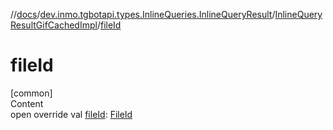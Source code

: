 //[docs](../../../index.md)/[dev.inmo.tgbotapi.types.InlineQueries.InlineQueryResult](../index.md)/[InlineQueryResultGifCachedImpl](index.md)/[fileId](file-id.md)



# fileId  
[common]  
Content  
open override val [fileId](file-id.md): [FileId](../../dev.inmo.tgbotapi.requests.abstracts/-file-id/index.md)  



